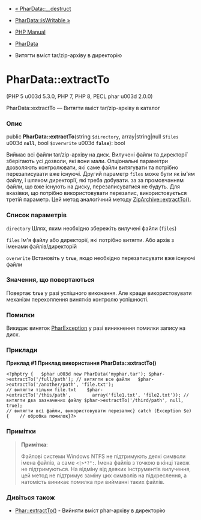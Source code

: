 - [« PharData::\_\_destruct](phardata.destruct.md)
- [PharData::isWritable »](phardata.iswritable.md)

- [PHP Manual](index.md)
- [PharData](class.phardata.md)
- Витягти вміст tar/zip-архіву в директорію

# PharData::extractTo

(PHP 5 u003d 5.3.0, PHP 7, PHP 8, PECL phar u003d 2.0.0)

PharData::extractTo — Витягти вміст tar/zip-архіву в каталог

### Опис

public **PharData::extractTo**(string `$directory`, array\|string\|null
`$files` u003d **`null`**, bool `$overwrite` u003d **`false`**): bool

Виймає всі файли tar/zip-архіву на диск. Вилучені файли та
директорії зберігають усі дозволи, які вони мали. Опціональні
параметри дозволяють контролювати, які саме файли витягувати та потрібно
перезаписувати вже існуючі. Другий параметр `files` може бути
як ім'ям файлу, і шляхом директорії, які треба добувати. за
за промовчанням файли, що вже існують на диску, перезаписуватися не будуть. Для
вказівки, що потрібно використовувати перезапис, використовується третій
параметр. Цей метод аналогічний методу
[ZipArchive::extractTo()](ziparchive.extractto.md).

### Список параметрів

`directory`
Шлях, яким необхідно збережіть вилучені файли (`files`)

`files`
Ім'я файлу або директорії, які потрібно витягти. Або архів з іменами
файлів/директорій

`overwrite`
Встановіть у **`true`**, якщо необхідно перезаписувати вже існуючі
файли

### Значення, що повертаються

Повертає **`true`** у разі успішного виконання. Але краще
використовувати механізм перехоплення винятків контролю успішності.

### Помилки

Викидає виняток [PharException](class.pharexception.md)
у разі виникнення помилки запису на диск.

### Приклади

**Приклад #1 Приклад використання **PharData::extractTo()****

`<?phptry {   $phar u003d new PharData('myphar.tar'); $phar->extractTo('/full/path'); // витягти все файли   $phar->extractTo('/another/path', 'file.txt'); // витягти тільки file.txt    $phar->extractTo('/this/path',        array('file1.txt', 'file2.txt')); // витягти два зазначених файлу $phar->extractTo('/third/path', null, true); // витягти всі файли, використовувати перезапис} catch (Exception $e) {    // обробка помилок}?> `

### Примітки

> **Примітка**:
>
> Файлові системи Windows NTFS не підтримують деякі символи
> імена файлів, а саме `<|>*?":`. Імена файлів з точкою в кінці також
> не підтримуються. На відміну від деяких інструментів вилучення,
> цей метод не підтримує заміну цих символів на підкреслення, а
> натомість виникає помилка при вийманні таких файлів.

### Дивіться також

- [Phar::extractTo()](phar.extractto.md) - Вийняти вміст
phar-архіву в директорію
